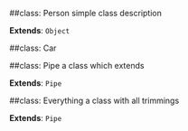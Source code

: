 
##class: Person
simple class description

**Extends**: `Object`  

##class: Car

##class: Pipe
a class which extends

**Extends**: `Pipe`  

##class: Everything
a class with all trimmings

**Extends**: `Pipe`  
